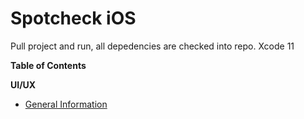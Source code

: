 # Spotcheck iOS

Pull project and run, all depedencies are checked into repo.
Xcode 11

**Table of Contents**

**UI/UX**
- [General Information](docs/ui_ux.md)